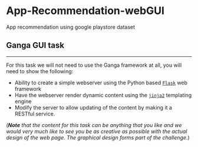 # App-Recommendation-webGUI
App recommendation using google playstore dataset 

## Ganga GUI task
---

For this task we will not need to use the Ganga framework at all, you will need to show the following:

 - Ability to create a simple webserver using the Python based [`Flask`](https://flask.palletsprojects.com/en/1.1.x/) web framework
 - Have the webserver render dynamic content using the [`jinja2`](https://jinja.palletsprojects.com/en/2.11.x/) templating engine
 - Modify the server to allow updating of the content by making it a RESTful service.

(*__Note__ that the content for this task can be anything that you like and we would very much like to see you be as creative as possible with the actual design of the web page. The graphical design forms part of the challenge.*)
